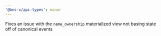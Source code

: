 ```yaml
---
'@bns-x/api-types': minor
---
```


Fixes an issue with the `name_ownership` materialized view not basing state off of canonical events
